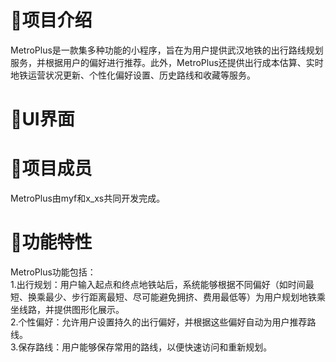 

📖项目介绍
===
MetroPlus是一款集多种功能的小程序，旨在为用户提供武汉地铁的出行路线规划服务，并根据用户的偏好进行推荐。此外，MetroPlus还提供出行成本估算、实时地铁运营状况更新、个性化偏好设置、历史路线和收藏等服务。<br>

📱UI界面
===

🤝项目成员
===
MetroPlus由myf和x_xs共同开发完成。<br>

🚀功能特性
===
MetroPlus功能包括：<br>
  1.出行规划：用户输入起点和终点地铁站后，系统能够根据不同偏好（如时间最短、换乘最少、步行距离最短、尽可能避免拥挤、费用最低等）为用户规划地铁乘坐线路，并提供图形化展示。<br>
  2.个性偏好：允许用户设置持久的出行偏好，并根据这些偏好自动为用户推荐路线。<br>
  3.保存路线：用户能够保存常用的路线，以便快速访问和重新规划。<br>
